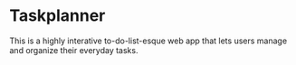 # Taskplanner
This is a highly interative to-do-list-esque web app that lets users manage and organize their everyday tasks.